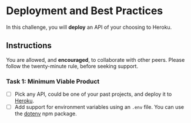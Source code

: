 # Deployment and Best Practices

In this challenge, you will **deploy** an API of your choosing to Heroku.

## Instructions

You are allowed, and **encouraged**, to collaborate with other peers. Please follow the twenty-minute rule, before seeking support.

### Task 1: Minimum Viable Product

- [ ] Pick any API, could be one of your past projects, and deploy it to [Heroku](https://heroku.com).
- [ ] Add support for environment variables using an `.env` file. You can use the [dotenv](https://www.npmjs.com/package/dotenv) npm package.
